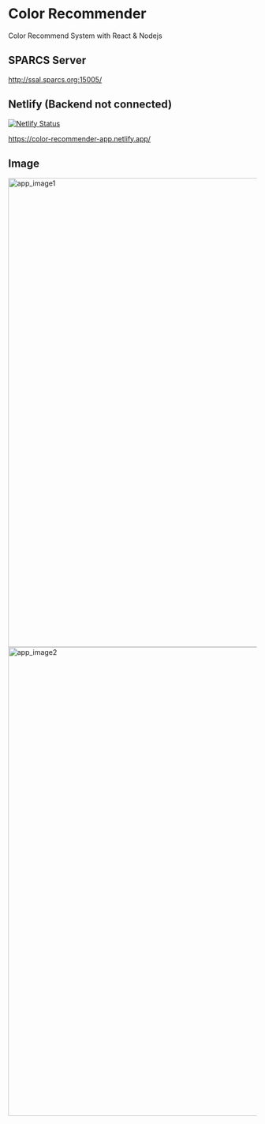 # Color Recommender

Color Recommend System with React & Nodejs

## SPARCS Server 
http://ssal.sparcs.org:15005/

## Netlify (Backend not connected)
[![Netlify Status](https://api.netlify.com/api/v1/badges/fe4c964f-8899-4aac-8a20-ddb17d2907f7/deploy-status)](https://app.netlify.com/sites/color-recommender-app/deploys)

https://color-recommender-app.netlify.app/

## Image

<img width="950" alt="app_image1" src="https://user-images.githubusercontent.com/87213416/197724024-2668d60b-cc4d-433f-b7a5-281af13f3bcd.png">

<img width="950" alt="app_image2" src="https://user-images.githubusercontent.com/87213416/197724213-0ec8bd0a-5a8b-4541-96be-b08d6c6521c8.png">
